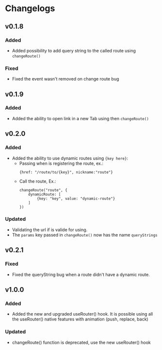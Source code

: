 # Changelogs

## v0.1.8

### Added

- Added possibility to add query string to the called route using `changeRoute()`

### Fixed

- Fixed the event wasn't removed on change route bug

## v0.1.9

### Added

- Added the ability to open link in a new Tab using then `changeRoute()`

## v0.2.0

### Added

- Added the ability to use dynamic routes using `{key here}`:
  - Passing when is registering the route, ex.:
    ```
    {href: "/route/to/{key}", nickname:"route"}
    ```
  - Call the route, Ex.:
    ```
    changeRoute("route", {
        dynamicRoute: [
            {key: "key", value: "dynamic-route"}
        ]
    })
    ```

### Updated

- Validating the url if is valide for using.
- The `params` key passed in `changeRoute()` now has the name `queryStrings`

## v0.2.1

### Fixed

- Fixed the queryString bug when a route didn't have a dynamic route.

## v1.0.0

### Added

- Added the new and upgraded useRouter() hook. It is possible using all the useRouter() native features with animation (push, replace, back)

### Updated

- changeRoute() function is deprecated, use the new useRouter() hook
